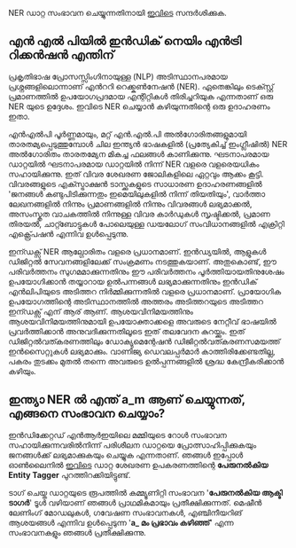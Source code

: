 NER ഡാറ്റ സംഭാവന ചെയ്യുന്നതിനായി [ഇവിടെ](https://amma-ner-frontend.herokuapp.com) സന്ദർശിക്കുക.

## എൻ എൽ പിയിൽ ഇൻഡിക് നെയിം എൻട്രി റിക്കൻഷൻ എന്തിന്

പ്രകൃതിഭാഷ പ്രോസസ്സിംഗിനായുള്ള (NLP) അടിസ്ഥാനപരമായ പ്രശ്നങ്ങളിലൊന്നാണ് എൻററി റെക്ക്കൺനേഷൻ (NER). ഏതെങ്കിലും ടെക്സ്റ്റ് പ്രമാണത്തിൽ ഉപയോഗപ്രദമായ എന്റിറ്റികൾ തിരിച്ചറിയുക എന്നതാണ് ഒരു NER യുടെ ഉദ്ദേശം. ഇവിടെ NER ചെയ്യാൻ കഴിയുന്നതിന്റെ ഒരു ഉദാഹരണം ഇതാ.

എൻഎൽപി പൂർണ്ണമായും, മറ്റ് എൻ.എൽ.പി അൽഗോരിതങ്ങളുമായി താരതമ്യപ്പെടുത്തുമ്പോൾ ചില ഇന്ത്യൻ ഭാഷകളിൽ (പ്രത്യേകിച്ച് ഇംഗ്ലീഷിൽ) NER അൽഗോരിതം താരതമ്യേന മികച്ച ഫലങ്ങൾ കാണിക്കുന്നു. ഘടനാപരമായ ഡാറ്റയിൽ ഘടനാപരമായ ഡാറ്റയിൽ നിന്ന് NER വളരെ വളരെയധികം സഹായിക്കുന്നു. ഇത് വിവര ശേഖരണ ജോലികളിലെ ഏറ്റവും ആക്കം കൂട്ടി. വിവരങ്ങളുടെ എക്സ്ട്രാക്ഷൻ ടാസ്ക്കുകളുടെ സാധാരണ ഉദാഹരണങ്ങളിൽ 'ജനങ്ങൾ കണ്ടുപിടിക്കുന്നതും ഇമെയിലുകളിൽ നിന്ന് തിയതിയും', വാർത്താ ലേഖനങ്ങളിൽ നിന്നും പ്രമാണങ്ങളിൽ നിന്നും വിവരങ്ങൾ ലഭ്യമാക്കൽ, അസംസ്കൃത വാചകത്തിൽ നിന്നുള്ള വിവര കാർഡുകൾ സൃഷ്ടിക്കൽ, പ്രമാണ തിരയൽ, ചാറ്റ്ബോട്ടുകൾ പോലെയുള്ള ഡയലോഗ് സംവിധാനങ്ങളിൽ എക്രിറ്റി എക്സ്പ്രെഷൻ എന്നിവ ഉൾപ്പെടുന്നു.

ഇന്ഡക്സ് NER ആല്ഗോരിതം വളരെ പ്രധാനമാണ്. ഇൻഡ്യയിൽ, ആളുകൾ ഡിജിറ്റൽ സേവനങ്ങളിലേക്ക് സംക്രമണം നടത്തുകയാണ്. അതുകൊണ്ട്, ഈ പരിവർത്തനം സുഗമമാക്കുന്നതിനും ഈ പരിവർത്തനം പൂർത്തിയായതിനുശേഷം ഉപയോഗിക്കാൻ തയ്യാറായ ഉൽപന്നങ്ങൾ ലഭ്യമാക്കുന്നതിനും ഇൻഡിക് എൻലിപിയുടെ അടിത്തറ നിർമ്മിക്കുന്നതിൽ വളരെ പ്രധാനമാണ്. പ്രായോഗിക ഉപയോഗത്തിന്റെ അടിസ്ഥാനത്തിൽ അത്തരം അടിത്തറയുടെ അടിത്തറ ഇന്ഡക്സ് എന് ആര് ആണ്. ആശയവിനിമയത്തിനും ആശയവിനിമയത്തിനുമായി ഉപയോക്താക്കളെ അവരുടെ നേറ്റീവ് ഭാഷയിൽ പ്രവർത്തിക്കാൻ അനുവദിക്കുന്നതിലൂടെ ഇത് തലവേദന കുറയ്ക്കും. ഇത് ഡിജിറ്റൽവത്കരണത്തിലും ഡോക്യുമെന്റേഷൻ ഡിജിറ്റൽവത്കരണസമയത്ത് ഇൻസൈറ്റുകൾ ലഭ്യമാക്കും. വാണിജ്യ ഡെവലപ്പർമാർ കാത്തിരിക്കേണ്ടതില്ല, പകരം തുടക്കം മുതൽ തന്നെ അവരുടെ ഉൽപ്പന്നങ്ങളിൽ ശ്രദ്ധ കേന്ദ്രീകരിക്കാൻ കഴിയും.

## ഇന്ത്യാ NER ൽ എന്ത് a_m ആണ് ചെയ്യുന്നത്, എങ്ങനെ സംഭാവന ചെയ്യാം?

ഇൻഡിക്കേറ്റഡ് എൻആർഇയിലെ മമ്മിയുടെ റോൾ സംഭാവന സഹായിക്കുന്നവരിൽനിന്ന് പരിശീലന ഡാറ്റയെ പ്രോത്സാഹിപ്പിക്കുകയും ജനങ്ങൾക്ക് ലഭ്യമാക്കുകയും ചെയ്യുക എന്നതാണ്. ഞങ്ങൾ ഇപ്പോൾ ഓൺലൈനിൽ [ഇവിടെ](https://amma-ner-frontend.herokuapp.com) ഡാറ്റ ശേഖരണ ഉപകരണത്തിന്റെ **പേരുനൽകിയ Entity Tagger** പുറത്തിറക്കിയിട്ടുണ്ട്.

ടാഗ് ചെയ്ത ഡാറ്റയുടെ രൂപത്തിൽ കമ്മ്യൂണിറ്റി സംഭാവന '**പേരുനൽകിയ ആക്ടി ടാഗർ**' ടൂൾ വഴിയാണ് ഞങ്ങൾ പ്രാഥമികമായും പ്രതീക്ഷിക്കുന്നത്. മെഷീൻ ലേണിംഗ് മോഡലുകൾ, ഗവേഷണ സംഭാവനകൾ, എഞ്ചിനീയറിങ് ആശയങ്ങൾ എന്നിവ ഉൾപ്പെടുന്ന '**a_ മം പ്രഭാവം കഴിഞ്ഞ്**' എന്ന സംഭാവനകളും ഞങ്ങൾ പ്രതീക്ഷിക്കുന്നു.